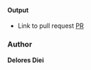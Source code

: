 #### Output 
- Link to pull request
[PR](https://github.com/Andela-ddiei/Inverted-Index/pull/14/)

### Author
 **Delores Diei**